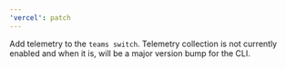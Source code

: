 ```yaml
---
'vercel': patch
---
```


Add telemetry to the `teams switch`. Telemetry collection is not currently enabled and when it is, will be a major version bump for the CLI.
